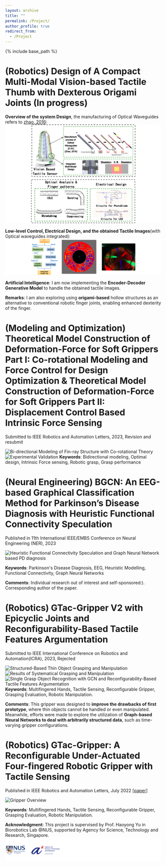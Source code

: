 ```yaml
---
layout: archive
title: ""
permalink: /Project/
author_profile: true
redirect_from: 
  - /Project
---
```


{% include base_path %}

(Robotics) Design of A Compact Multi-Modal Vision-based Tactile Thumb with Dexterous Origami Joints (In progress)
======
**Overview of the system Design**, the manufacturing of Optical Waveguides refers to [zhao, 2016](https://www.science.org/doi/10.1126/scirobotics.aai7529):
![](/images/Vison_Based_Sensor/overview.png)


**Low-level Control, Electrical Design, and the obtained Tactile Images**(with Optical waveguides integrated):
![](/images/Vison_Based_Sensor/tactile_img.png)

**Artificial Intelligence**: I am now implementing the **Encoder-Decoder Generative Model** to handle the obtained tactile images.

**Remarks**: I am also exploring using **origami-based** hollow structures as an alternative to conventional robotic finger joints, enabling enhanced dexterity of the finger.




(Modeling and Optimization) Theoretical Model Construction of Deformation-Force for Soft Grippers Part I: Co-rotational Modeling and Force Control for Design Optimization & Theoretical Model Construction of Deformation-Force for Soft Grippers Part II: Displacement Control Based Intrinsic Force Sensing
======
Submitted to IEEE Robotics and Automation Letters, 2023, Revision and resubmit

![Bi-directional Modeling of Fin-ray Structure with Co-rotational Theory](/images/Fin-Ray/overview.png)
![Experimental Validation](/images/Fin-Ray/exp.png)
**Keywords**: Bidirectional modeling, Optimal design, Intrinsic Force sensing, Robotic grasp, Grasp performance


(Neural Engineering) BGCN: An EEG-based Graphical Classification Method for Parkinson’s Disease Diagnosis with Heuristic Functional Connectivity Speculation
======
Published in 11th International IEEE/EMBS Conference on Neural Engineering (NER), 2023


![Heuristic Functional Connectivity Speculation and Graph Neural Network based PD diagnosis](/images/BGCN/Overview.png)

**Keywords**: Parkinson's Disease Diagnosis, EEG, Heuristic Modelling, Functional Connectivity, Graph Neural Networks

**Comments**: Individual research out of interest and self-sponsored:). Corresponding author of the paper.


(Robotics) GTac-Gripper V2 with Epicyclic Joints and Reconfigurability-Based Tactile Features Argumentation
======
Submitted to IEEE International Conference on Robotics and Automation(ICRA), 2023, Rejected


![Structured-Based Thin Object Grasping and Manipulation](/images/Gripper_GNN/structure.png)
![Results of Systematical Grasping and Manipulation](/images/Gripper_GNN/results.png)
![Single Grasp Object Recognition with GCN and Reconfigurability-Based Tactile Features Argumentation](/images/Gripper_GNN/GNN.png)
**Keywords**: Multifingered Hands, Tactile Sensing, Reconfigurable Gripper, Grasping Evaluation, Robotic Manipulation.

**Comments**: This gripper was designed to **improve the drawbacks of first prototype**, where thin objects cannot be handled or even manipulated. Meanwhile, efforts were made to explore the utilization of **Graph-based Neural Networks to deal with arbitrarily structured data**, such as time-varying gripper configurations.


(Robotics) GTac-Gripper: A Reconfigurable Under-Actuated Four-fingered Robotic Gripper with Tactile Sensing
======
Published in IEEE Robotics and Automation Letters, July 2022 [[paper]](10.1109/LRA.2022.3181370)


![Gripper Overview](/images/Reconfig_gripper/Gripper_overview.png)

**Keywords**: Multifingered Hands, Tactile Sensing, Reconfigurable Gripper, Grasping Evaluation, Robotic Manipulation.

**Acknowledgment**: This project is supervised by Prof. Haoyong Yu in Biorobotics Lab @NUS, supported by Agency for Science, Technology and Research, Singapore.
![](/images/Reconfig_gripper/logo.png)




